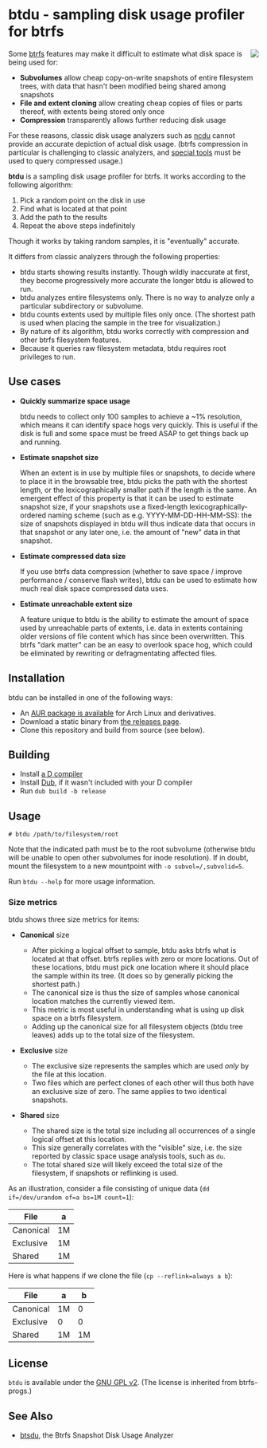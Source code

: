 btdu - sampling disk usage profiler for btrfs
=============================================

<img align="right" src="https://dump.cy.md/a8e2054ffc05bc120b390e48c6d4e43d/19%3A02%3A24-upload.png">

Some [btrfs](https://btrfs.wiki.kernel.org/) features may make it difficult to estimate what disk space is being used for:

- **Subvolumes** allow cheap copy-on-write snapshots of entire filesystem trees, with data that hasn't been modified being shared among snapshots
- **File and extent cloning** allow creating cheap copies of files or parts thereof, with extents being stored only once
- **Compression** transparently allows further reducing disk usage

For these reasons, classic disk usage analyzers such as [ncdu](https://dev.yorhel.nl/ncdu) cannot provide an accurate depiction of actual disk usage. (btrfs compression in particular is challenging to classic analyzers, and [special tools](https://github.com/kilobyte/compsize) must be used to query compressed usage.)

**btdu** is a sampling disk usage profiler for btrfs. It works according to the following algorithm:

1. Pick a random point on the disk in use
2. Find what is located at that point
3. Add the path to the results
4. Repeat the above steps indefinitely

Though it works by taking random samples, it is "eventually" accurate.

It differs from classic analyzers through the following properties:

- btdu starts showing results instantly. Though wildly inaccurate at first, they become progressively more accurate the longer btdu is allowed to run.
- btdu analyzes entire filesystems only. There is no way to analyze only a particular subdirectory or subvolume.
- btdu counts extents used by multiple files only once. (The shortest path is used when placing the sample in the tree for visualization.)
- By nature of its algorithm, btdu works correctly with compression and other btrfs filesystem features.
- Because it queries raw filesystem metadata, btdu requires root privileges to run.


Use cases
---------

- **Quickly summarize space usage**

  btdu needs to collect only 100 samples to achieve a ~1% resolution, which means it can identify space hogs very quickly. This is useful if the disk is full and some space must be freed ASAP to get things back up and running.

- **Estimate snapshot size**

  When an extent is in use by multiple files or snapshots, to decide where to place it in the browsable tree, btdu picks the path with the shortest length, or the lexicographically smaller path if the length is the same. An emergent effect of this property is that it can be used to estimate snapshot size, if your snapshots use a fixed-length lexicographically-ordered naming scheme (such as e.g. YYYY-MM-DD-HH-MM-SS): the size of snapshots displayed in btdu will thus indicate data that occurs in that snapshot or any later one, i.e. the amount of "new" data in that snapshot.

- **Estimate compressed data size**

  If you use btrfs data compression (whether to save space / improve performance / conserve flash writes), btdu can be used to estimate how much real disk space compressed data uses.

- **Estimate unreachable extent size**

  A feature unique to btdu is the ability to estimate the amount of space used by unreachable parts of extents, i.e. data in extents containing older versions of file content which has since been overwritten. This btrfs "dark matter" can be an easy to overlook space hog, which could be eliminated by rewriting or defragmentating affected files.


Installation
------------

btdu can be installed in one of the following ways:

- An [AUR package is available](https://aur.archlinux.org/packages/btdu) for Arch Linux and derivatives.
- Download a static binary from [the releases page](https://github.com/CyberShadow/btdu/releases).
- Clone this repository and build from source (see below).


Building
--------

- Install [a D compiler](https://dlang.org/download.html)
- Install [Dub](https://github.com/dlang/dub), if it wasn't included with your D compiler
- Run `dub build -b release`


Usage
-----

    # btdu /path/to/filesystem/root

Note that the indicated path must be to the root subvolume (otherwise btdu will be unable to open other subvolumes for inode resolution). If in doubt, mount the filesystem to a new mountpoint with `-o subvol=/,subvolid=5`.

Run `btdu --help` for more usage information.


### Size metrics

btdu shows three size metrics for items:

- **Canonical** size
  - After picking a logical offset to sample, btdu asks btrfs what is located at that offset. btrfs replies with zero or more locations.
    Out of these locations, btdu must pick one location where it should place the sample within its tree. (It does so by generally picking the shortest path.)
  - The canonical size is thus the size of samples whose canonical location matches the currently viewed item.
  - This metric is most useful in understanding what is using up disk space on a btrfs filesystem.
  - Adding up the canonical size for all filesystem objects (btdu tree leaves) adds up to the total size of the filesystem.

- **Exclusive** size
  - The exclusive size represents the samples which are used *only* by the file at this location.
  - Two files which are perfect clones of each other will thus both have an exclusive size of zero. The same applies to two identical snapshots.

- **Shared** size
  - The shared size is the total size including all occurrences of a single logical offset at this location.
  - This size generally correlates with the "visible" size, i.e. the size reported by classic space usage analysis tools, such as `du`.
  - The total shared size will likely exceed the total size of the filesystem, if snapshots or reflinking is used.

As an illustration, consider a file consisting of unique data (`dd if=/dev/urandom of=a bs=1M count=1`):

| File      | a  |
|-----------|----|
| Canonical | 1M |
| Exclusive | 1M |
| Shared    | 1M |

Here is what happens if we clone the file (`cp --reflink=always a b`):

| File      | a  | b  |
|-----------|----|----|
| Canonical | 1M | 0  |
| Exclusive | 0  | 0  |
| Shared    | 1M | 1M |

License
-------

`btdu` is available under the [GNU GPL v2](https://www.gnu.org/licenses/old-licenses/gpl-2.0.en.html). (The license is inherited from btrfs-progs.)


See Also
--------

* [btsdu](https://github.com/rkapl/btsdu), the Btrfs Snapshot Disk Usage Analyzer
